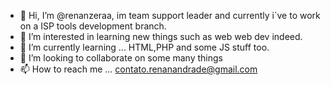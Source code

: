 - 👋 Hi, I’m @renanzeraa, im team support leader and currently i`ve to work on a ISP tools development branch.
- 👀 I’m interested in learning new things such as web web dev indeed.
- 🌱 I’m currently learning ... HTML,PHP and some JS stuff too.
- 💞️ I’m looking to collaborate on some many things
- 📫 How to reach me ...
contato.renanandrade@gmail.com

<!---
renanzeraa/renanzeraa is a ✨ special ✨ repository because its `README.md` (this file) appears on your GitHub profile.
You can click the Preview link to take a look at your changes.
--->
